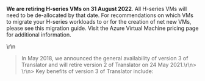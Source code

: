 **We are retiring H-series VMs on 31 August 2022**. All H-series VMs will need to be de-allocated by that date.  For recommendations on which VMs to migrate your H-series workloads to or for the creation of net new VMs, please see this migration guide.  Visit the Azure Virtual Machine pricing page for additional information. 


\r\n

> In May 2018, we announced the general availability of version 3 of Translator and will retire version 2 of Translator on 24 May 2021.\r\n> \r\n> Key benefits of version 3 of Translator include: